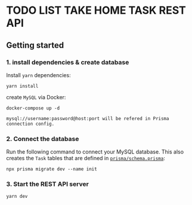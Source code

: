 # TODO LIST TAKE HOME TASK REST API

## Getting started

### 1. install dependencies & create database

Install `yarn` dependencies:

```
yarn install
```

create `MySQL` via Docker:

```
docker-compose up -d

mysql://username:password@host:port will be refered in Prisma connection config.
```

### 2. Connect the database

Run the following command to connect your MySQL database. This also creates the `Task` tables that are defined in [`prisma/schema.prisma`](./prisma/schema.prisma):

```
npx prisma migrate dev --name init
```

### 3. Start the REST API server

```
yarn dev
```

